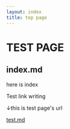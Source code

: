 ```yaml
---
layout: index
title: top page
---
```


# TEST PAGE

## index.md

here is index

Test link writing


↓this is test page's url

[test.md](https://rukaszz.github.io/test_public/test.html)

